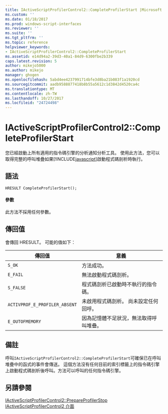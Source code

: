 ```yaml
---
title: IActiveScriptProfilerControl2::CompleteProfilerStart |Microsoft 文件
ms.custom: ''
ms.date: 01/18/2017
ms.prod: windows-script-interfaces
ms.reviewer: ''
ms.suite: ''
ms.tgt_pltfrm: ''
ms.topic: reference
helpviewer_keywords:
- IActiveScriptProfilerControl2::CompleteProfilerStart
ms.assetid: e14d94a2-39d3-40a1-84d9-6300fbe2b339
caps.latest.revision: 5
author: mikejo5000
ms.author: mikejo
manager: ghogen
ms.openlocfilehash: 5abd4ee4237991714bfe3d8ba21b083f1a1920cd
ms.sourcegitcommit: aadb9588877418b8b55a5612c1d3842d4520ca4c
ms.translationtype: MT
ms.contentlocale: zh-TW
ms.lasthandoff: 10/27/2017
ms.locfileid: "24724498"
---
```

# <a name="iactivescriptprofilercontrol2completeprofilerstart"></a>IActiveScriptProfilerControl2::CompleteProfilerStart
您已經啟動上所有適用的指令碼引擎的分析通知分析工具。 使用此方法，您可以取得完整的呼叫堆疊如果[!INCLUDE[javascript](../../javascript/includes/javascript-md.md)]啟動程式碼剖析時執行。  
  
## <a name="syntax"></a>語法  
  
```  
HRESULT CompleteProfilerStart();  
```  
  
#### <a name="parameters"></a>參數  
 此方法不採用任何參數。  
  
## <a name="return-value"></a>傳回值  
 會傳回 HRESULT。 可能的值如下：  
  
|傳回值|意義|  
|------------------|-------------|  
|`S_OK`|方法成功。|  
|`E_FAIL`|無法啟動程式碼剖析。|  
|`S_FALSE`|程式碼剖析已啟動時不執行的指令碼。|  
|`ACTIVPROF_E_PROFILER_ABSENT`|未啟用程式碼剖析。 尚未設定任何回呼。|  
|`E_OUTOFMEMORY`|因為記憶體不足狀況，無法取得呼叫堆疊。|  
  
## <a name="remarks"></a>備註  
 呼叫`IActiveScriptProfilerControl2::CompleteProfilerStart`可確保已在呼叫堆疊中的函式的事件會傳送。 這個方法沒有任何目前的索引標籤上的指令碼引擎上啟動程式碼剖析後呼叫。方法可以呼叫的任何指令碼引擎。  
  
## <a name="see-also"></a>另請參閱  
 [IActiveScriptProfilerControl2::PrepareProfilerStop](../../winscript/reference/iactivescriptprofilercontrol2-prepareprofilerstop.md)   
 [IActiveScriptProfilerControl2 介面](../../winscript/reference/iactivescriptprofilercontrol2-interface.md)